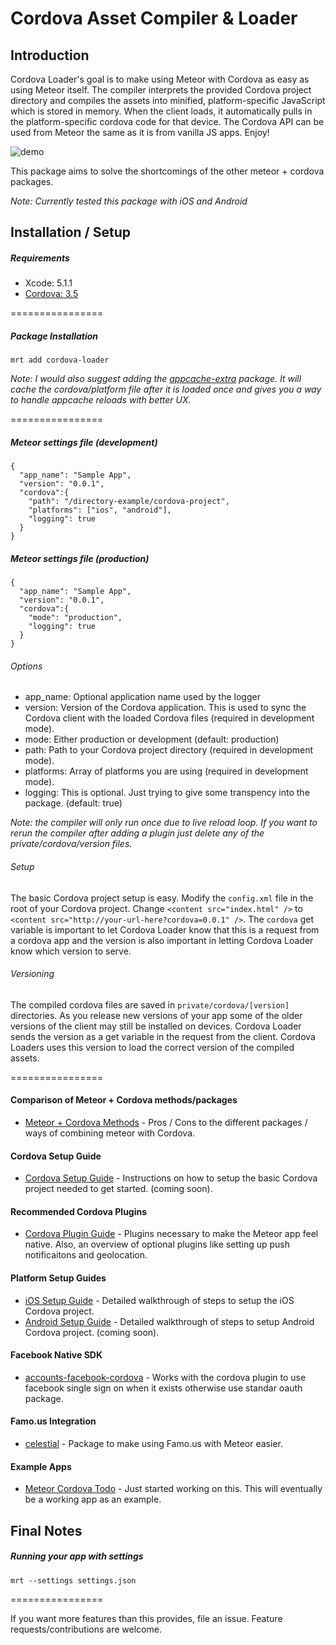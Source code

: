 Cordova Asset Compiler & Loader
================

## Introduction

Cordova Loader's goal is to make using Meteor with Cordova as easy as using Meteor itself. The compiler interprets the provided Cordova project directory and compiles the assets into minified, platform-specific JavaScript which is stored in memory. When the client loads, it automatically pulls in the platform-specific cordova code for that device. The Cordova API can be used from Meteor the same as it is from vanilla JS apps. Enjoy!

![demo](http://cl.ly/image/29231q3f0N46/Image%202014-06-30%20at%2010.40.07%20AM.png)

This package aims to solve the shortcomings of the other meteor + cordova packages. 

*Note: Currently tested this package with iOS and Android*


## Installation / Setup

##### Requirements
* Xcode: 5.1.1
* [Cordova: 3.5](http://cordova.apache.org/)

================

##### Package Installation
````
mrt add cordova-loader
````
*Note: I would also suggest adding the [appcache-extra](http://github.com/andrewreedy/meteor-appcache-extra) package. It will cache the cordova/platform file after it is loaded once and gives you a way to handle appcache reloads with better UX.*

================

##### Meteor settings file (development)
````
{
  "app_name": "Sample App",
  "version": "0.0.1",
  "cordova":{
    "path": "/directory-example/cordova-project",
    "platforms": ["ios", "android"],
    "logging": true
  }
}
````
##### Meteor settings file (production)
````
{
  "app_name": "Sample App",
  "version": "0.0.1",
  "cordova":{
    "mode": "production",
    "logging": true
  }
}
````

###### Options
* app_name: Optional application name used by the logger
* version: Version of the Cordova application. This is used to sync the Cordova client with the loaded Cordova files (required in development mode).
* mode: Either production or development (default: production)
* path: Path to your Cordova project directory (required in development mode).
* platforms: Array of platforms you are using  (required in development mode).
* logging: This is optional. Just trying to give some transpency into the package. (default: true)

*Note: the compiler will only run once due to live reload loop. If you want to rerun the compiler after adding a plugin just delete any of the private/cordova/version files.*

###### Setup
The basic Cordova project setup is easy. Modify the `config.xml` file in the root of your Cordova project. Change `<content src="index.html" />` to `<content src="http://your-url-here?cordova=0.0.1" />`. The `cordova` get variable is important to let Cordova Loader know that this is a request from a cordova app and the version is also important in letting Cordova Loader know which version to serve.

###### Versioning
The compiled cordova files are saved in `private/cordova/[version]` directories. As you release new versions of your app some of the older versions of the client may still be installed on devices. Cordova Loader sends the version as a get variable in the request from the client. Cordova Loaders uses this version to load the correct version of the compiled assets.

================

#### Comparison of Meteor + Cordova methods/packages
* [Meteor + Cordova Methods](https://github.com/andrewreedy/meteor-cordova-loader/wiki/Meteor---Cordova-Methods) - Pros / Cons to the different packages / ways of combining meteor with Cordova.

#### Cordova Setup Guide
* [Cordova Setup Guide](https://github.com/andrewreedy/meteor-cordova-loader/wiki/Cordova-Setup) - Instructions on how to setup the basic Cordova project needed to get started. (coming soon).

#### Recommended Cordova Plugins
* [Cordova Plugin Guide](https://github.com/andrewreedy/meteor-cordova-loader/wiki/Cordova-Plugins) - Plugins necessary to make the Meteor app feel native. Also, an overview of optional plugins like setting up push notificaitons and geolocation.

#### Platform Setup Guides
* [iOS Setup Guide](https://github.com/andrewreedy/meteor-cordova-loader/wiki/iOS-Setup) - Detailed walkthrough of steps to setup the iOS Cordova project.
* [Android Setup Guide](https://github.com/andrewreedy/meteor-cordova-loader/wiki/Anroid-Setup) - Detailed walkthrough of steps to setup Android Cordova project. (coming soon).

#### Facebook Native SDK
* [accounts-facebook-cordova](https://github.com/andrewreedy/meteor-accounts-facebook-cordova) - Works with the cordova plugin to use facebook single sign on when it exists otherwise use standar oauth package.

#### Famo.us Integration
* [celestial](https://github.com/andrewreedy/meteor-celestial) - Package to make using Famo.us with Meteor easier.

#### Example Apps
* [Meteor Cordova Todo](https://github.com/andrewreedy/meteor-cordova-todo) - Just started working on this. This will eventually be a working app as an example.

## Final Notes

##### Running your app with settings
````
mrt --settings settings.json
````
================

If you want more features than this provides, file an issue. Feature requests/contributions are welcome.

